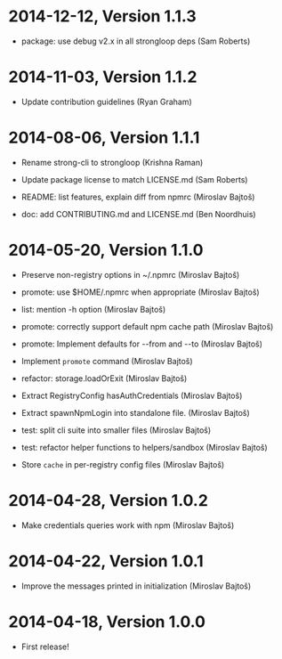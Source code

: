 2014-12-12, Version 1.1.3
=========================

 * package: use debug v2.x in all strongloop deps (Sam Roberts)


2014-11-03, Version 1.1.2
=========================

 * Update contribution guidelines (Ryan Graham)


2014-08-06, Version 1.1.1
=========================

 * Rename strong-cli to strongloop (Krishna Raman)

 * Update package license to match LICENSE.md (Sam Roberts)

 * README: list features, explain diff from npmrc (Miroslav Bajtoš)

 * doc: add CONTRIBUTING.md and LICENSE.md (Ben Noordhuis)


2014-05-20, Version 1.1.0
=========================

 * Preserve non-registry options in ~/.npmrc (Miroslav Bajtoš)

 * promote: use $HOME/.npmrc when appropriate (Miroslav Bajtoš)

 * list: mention -h option (Miroslav Bajtoš)

 * promote: correctly support default npm cache path (Miroslav Bajtoš)

 * promote: Implement defaults for --from and --to (Miroslav Bajtoš)

 * Implement `promote` command (Miroslav Bajtoš)

 * refactor: storage.loadOrExit (Miroslav Bajtoš)

 * Extract RegistryConfig hasAuthCredentials (Miroslav Bajtoš)

 * Extract spawnNpmLogin into standalone file. (Miroslav Bajtoš)

 * test: split cli suite into smaller files (Miroslav Bajtoš)

 * test: refactor helper functions to helpers/sandbox (Miroslav Bajtoš)

 * Store `cache` in per-registry config files (Miroslav Bajtoš)


2014-04-28, Version 1.0.2
=========================

 * Make credentials queries work with npm (Miroslav Bajtoš)


2014-04-22, Version 1.0.1
=========================

 * Improve the messages printed in initialization (Miroslav Bajtoš)


2014-04-18, Version 1.0.0
=========================

 * First release!

